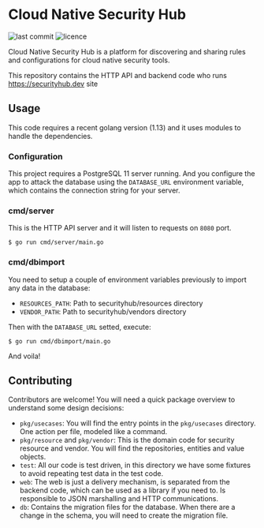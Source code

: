 # Cloud Native Security Hub

![last commit](https://flat.badgen.net/github/last-commit/falcosecurity/cloud-native-security-hub-backend?icon=github) ![licence](https://flat.badgen.net/github/license/falcosecurity/cloud-native-security-hub-backend)

Cloud Native Security Hub is a platform for discovering and sharing rules and
configurations for cloud native security tools.

This repository contains the HTTP API and backend code who runs
https://securityhub.dev site

## Usage

This code requires a recent golang version (1.13) and it uses modules to handle
the dependencies.

### Configuration

This project requires a PostgreSQL 11 server running. And you configure the app
to attack the database using the `DATABASE_URL` environment variable, which contains
the connection string for your server.

### cmd/server

This is the HTTP API server and it will listen to requests on `8080` port.

```
$ go run cmd/server/main.go
```

### cmd/dbimport

You need to setup a couple of environment variables previously to import any
data in the database:

* `RESOURCES_PATH`: Path to securityhub/resources directory
* `VENDOR_PATH`: Path to securityhub/vendors directory

Then with the `DATABASE_URL` setted, execute:

```
$ go run cmd/dbimport/main.go
```

And voila!

## Contributing

Contributors are welcome! You will need a quick package overview to understand
some design decisions:

* `pkg/usecases`: You will find the entry points in the `pkg/usecases` directory.
  One action per file, modeled like a command.
* `pkg/resource` and `pkg/vendor`: This is the domain code for security resource
  and vendor. You will find the repositories, entities and value objects.
* `test`: All our code is test driven, in this directory we have some fixtures
  to avoid repeating test data in the test code.
* `web`: The web is just a delivery mechanism, is separated from the backend code,
  which can be used as a library if you need to. Is responsible to JSON
  marshalling and HTTP communications.
* `db`: Contains the migration files for the database. When there are a change
  in the schema, you will need to create the migration file.
